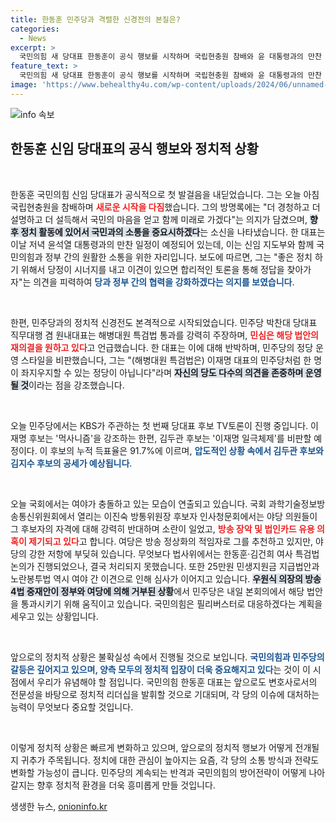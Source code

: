 ```yaml
---
title: 한동훈 민주당과 격렬한 신경전의 본질은?
categories:
  - News
excerpt: >
  국민의힘 새 당대표 한동훈이 공식 행보를 시작하며 국립현충원 참배와 윤 대통령과의 만찬 일정을 소화합니다. 민주당과의 긴장감 넘치는 신경전 속, 두 당의 미래가 어떻게 엇갈릴지 주목되는 순간입니다!
feature_text: >
  국민의힘 새 당대표 한동훈이 공식 행보를 시작하며 국립현충원 참배와 윤 대통령과의 만찬 일정을 소화합니다. 민주당과의 긴장감 넘치는 신경전 속, 두 당의 미래가 어떻게 엇갈릴지 주목되는 순간입니다!
image: 'https://www.behealthy4u.com/wp-content/uploads/2024/06/unnamed-file.png'
---
```


<p><img src="https://www.behealthy4u.com/wp-content/uploads/2024/06/unnamed-file.png" alt="info 속보" /></p>

<h2 data-ke-size="size26">한동훈 신임 당대표의 공식 행보와 정치적 상황</h2>

<p data-ke-size="size16">&nbsp;</p>

<p>한동훈 국민의힘 신임 당대표가 공식적으로 첫 발걸음을 내딛었습니다. 그는 오늘 아침 국립현충원을 참배하며 <b><span style="color: #ee2323;">새로운 시작을 다짐</span></b>했습니다. 그의 방명록에는 "더 경청하고 더 설명하고 더 설득해서 국민의 마음을 얻고 함께 미래로 가겠다"는 의지가 담겼으며, <b><span style="background-color: #21538527;">향후 정치 활동에 있어서 국민과의 소통을 중요시하겠다</span></b>는 소신을 나타냈습니다. 한 대표는 이날 저녁 윤석열 대통령과의 만찬 일정이 예정되어 있는데, 이는 신임 지도부와 함께 국민의힘과 정부 간의 원활한 소통을 위한 자리입니다. 보도에 따르면, 그는 "좋은 정치 하기 위해서 당정이 시너지를 내고 이견이 있으면 합리적인 토론을 통해 정답을 찾아가자"는 의견을 피력하여 <b><span style="color: #1a5490;">당과 정부 간의 협력을 강화하겠다는 의지를 보였습니다</span></b>.</p>

<p data-ke-size="size16">&nbsp;</p>

<p>한편, 민주당과의 정치적 신경전도 본격적으로 시작되었습니다. 민주당 박찬대 당대표 직무대행 겸 원내대표는 해병대원 특검법 통과를 강력히 주장하며, <b><span style="color: #ee2323;">민심은 해당 법안의 재의결을 원하고 있다</span></b>고 언급했습니다. 한 대표는 이에 대해 반박하며, 민주당의 정당 운영 스타일을 비판했습니다, 그는 "(해병대원 특검법은) 이재명 대표의 민주당처럼 한 명이 좌지우지할 수 있는 정당이 아닙니다"라며 <b><span style="background-color: #21538527;">자신의 당도 다수의 의견을 존중하며 운영될 것</span></b>이라는 점을 강조했습니다.</p>

<p data-ke-size="size16">&nbsp;</p>

<p>오늘 민주당에서는 KBS가 주관하는 첫 번째 당대표 후보 TV토론이 진행 중입니다. 이재명 후보는 '먹사니즘'을 강조하는 한편, 김두관 후보는 '이재명 일극체제'를 비판할 예정이다. 이 후보의 누적 득표율은 91.7%에 이르며, <b><span style="color: #1a5490;">압도적인 상황 속에서 김두관 후보와 김지수 후보의 공세가 예상됩니다</span></b>.</p>

<p data-ke-size="size16">&nbsp;</p>

<p>오늘 국회에서는 여야가 충돌하고 있는 모습이 연출되고 있습니다. 국회 과학기술정보방송통신위원회에서 열리는 이진숙 방통위원장 후보자 인사청문회에서는 야당 의원들이 그 후보자의 자격에 대해 강력히 반대하며 소란이 일었고, <b><span style="color: #ee2323;">방송 장악 및 법인카드 유용 의혹이 제기되고 있다</span></b>고 합니다. 여당은 방송 정상화의 적임자로 그를 추천하고 있지만, 야당의 강한 저항에 부딪혀 있습니다. 무엇보다 법사위에서는 한동훈·김건희 여사 특검법 논의가 진행되었으나, 결국 처리되지 못했습니다. 또한 25만원 민생지원금 지급법안과 노란봉투법 역시 여야 간 이견으로 인해 심사가 이어지고 있습니다. <b><span style="background-color: #21538527;">우원식 의장의 방송 4법 중재안이 정부와 여당에 의해 거부된 상황</span></b>에서 민주당은 내일 본회의에서 해당 법안을 통과시키기 위해 움직이고 있습니다. 국민의힘은 필리버스터로 대응하겠다는 계획을 세우고 있는 상황입니다.</p>

<p data-ke-size="size16">&nbsp;</p>

<p>앞으로의 정치적 상황은 불확실성 속에서 진행될 것으로 보입니다. <b><span style="color: #1a5490;">국민의힘과 민주당의 갈등은 깊어지고 있으며, 양측 모두의 정치적 입장이 더욱 중요해지고 있다</span></b>는 것이 이 시점에서 우리가 유념해야 할 점입니다. 국민의힘 한동훈 대표는 앞으로도 변호사로서의 전문성을 바탕으로 정치적 리더십을 발휘할 것으로 기대되며, 각 당의 이슈에 대처하는 능력이 무엇보다 중요할 것입니다. </p>

<p data-ke-size="size16">&nbsp;</p>

<p>이렇게 정치적 상황은 빠르게 변화하고 있으며, 앞으로의 정치적 행보가 어떻게 전개될지 귀추가 주목됩니다. 정치에 대한 관심이 높아지는 요즘, 각 당의 소통 방식과 전략도 변화할 가능성이 큽니다. 민주당의 계속되는 반격과 국민의힘의 방어전략이 어떻게 나아갈지는 향후 정치적 환경을 더욱 흥미롭게 만들 것입니다.</p>
생생한 뉴스, <a href="https://onioninfo.kr" rel="dofollow">onioninfo.kr</a>


